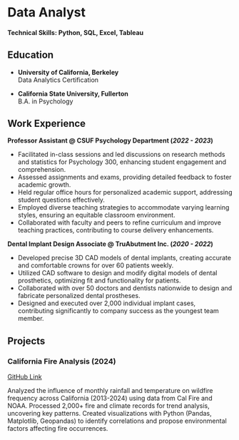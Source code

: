 # Data Analyst

#### Technical Skills: Python, SQL, Excel, Tableau

## Education

- **University of California, Berkeley**  
  Data Analytics Certification

- **California State University, Fullerton**  
  B.A. in Psychology

## Work Experience

**Professor Assistant @ CSUF Psychology Department (_2022 - 2023_)**
- Facilitated in-class sessions and led discussions on research methods and statistics for Psychology 300, enhancing student engagement and comprehension.
- Assessed assignments and exams, providing detailed feedback to foster academic growth.
- Held regular office hours for personalized academic support, addressing student questions effectively.
- Employed diverse teaching strategies to accommodate varying learning styles, ensuring an equitable classroom environment.
- Collaborated with faculty and peers to refine curriculum and improve teaching practices, contributing to course delivery enhancements.

**Dental Implant Design Associate @ TruAbutment Inc. (_2020 - 2022_)**
- Developed precise 3D CAD models of dental implants, creating accurate and comfortable crowns for over 60 patients weekly.
- Utilized CAD software to design and modify digital models of dental prosthetics, optimizing fit and functionality for patients.
- Collaborated with over 50 doctors and dentists nationwide to design and fabricate personalized dental prostheses.
- Designed and executed over 2,000 individual implant cases, contributing significantly to company success as the youngest team member.

## Projects
### California Fire Analysis (2024)
[GitHub Link](https://github.com/Alvin-Son/project_1_WC_fire_analysis)

Analyzed the influence of monthly rainfall and temperature on wildfire frequency across California (2013-2024) using data from Cal Fire and NOAA.
Processed 2,000+ fire and climate records for trend analysis, uncovering key patterns.
Created visualizations with Python (Pandas, Matplotlib, Geopandas) to identify correlations and propose environmental factors affecting fire occurrences. 
